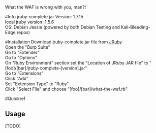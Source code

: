 What the WAF is wrong with you, man?!

#Info
jruby-complete.jar Version: 1.7.15  
local jruby version: 1.5.6  
OS: Debian Jessie (powered by both Debian Testing and Kali-Bleeding-Edge repos)  

#Installation
Download jruby-complete jar file from [JRuby](http://www.jruby.org/download)  
Open the "Burp Suite"  
Go to "Extender"  
Go to "Options"  
On "Ruby Environment" section set the "Location of JRuby JAR file" to   "\[foo\]/\[bar\]/jruby-complete-\[version\].jar"  
Go to "Extensions"  
Click "Add"  
Set "Extension Type" to "Ruby"  
Click "Select File" and choose "\[foo\]/\[bar\]/what-the-waf.rb"  

#Quickref

## Usage
\[TODO\]


